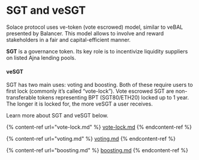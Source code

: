 # SGT and veSGT

Solace protocol uses ve-token (vote escrowed) model, similar to veBAL presented by Balancer. This model allows to involve and reward stakeholders in a fair and capital-efficient manner.

**SGT** is a governance token. Its key role is to incentivize liquidity suppliers on listed Ajna lending pools.

#### **veSGT**

SGT has two main uses: voting and boosting. Both of these require users to first lock (commonly it’s called “vote-lock”). Vote escrowed SGT are non-transferable tokens representing BPT (SGT80/ETH20) locked up to 1 year. The longer it is locked for, the more veSGT a user receives.



Learn more about SGT and veSGT below.

{% content-ref url="vote-lock.md" %}
[vote-lock.md](vote-lock.md)
{% endcontent-ref %}

{% content-ref url="voting.md" %}
[voting.md](voting.md)
{% endcontent-ref %}

{% content-ref url="boosting.md" %}
[boosting.md](boosting.md)
{% endcontent-ref %}
